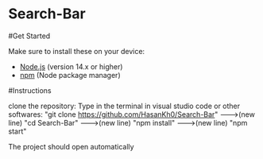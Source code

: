 # Search-Bar
#Get Started

Make sure to install these on your device:

- [Node.js](https://nodejs.org/) (version 14.x or higher)
-  [npm](https://www.npmjs.com/) (Node package manager)

#Instructions

clone the repository: 
Type in the terminal in visual studio code or other softwares:
"git clone https://github.com/HasanKh0/Search-Bar" --->(new line)
"cd Search-Bar" --->(new line)
"npm install" --->(new line)
"npm start" 

The project should open automatically


